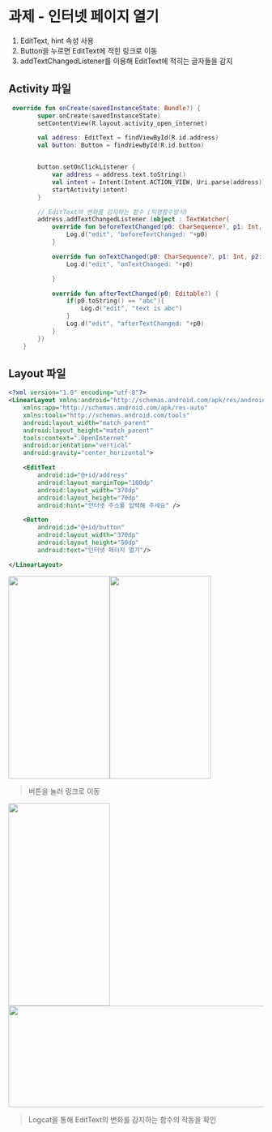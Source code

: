 # 과제 - 인터넷 페이지 열기

1. EditText, hint 속성 사용
2. Button을 누르면 EditText에 적힌 링크로 이동
3. addTextChangedListener를 이용해 EditText에 적히는 글자들을 감지

## Activity 파일
```kotlin
 override fun onCreate(savedInstanceState: Bundle?) {
        super.onCreate(savedInstanceState)
        setContentView(R.layout.activity_open_internet)

        val address: EditText = findViewById(R.id.address)
        val button: Button = findViewById(R.id.button)


        button.setOnClickListener {
            var address = address.text.toString()
            val intent = Intent(Intent.ACTION_VIEW, Uri.parse(address))
            startActivity(intent)
        }

        // EditText의 변화를 감지하는 함수 (익명함수방식)
        address.addTextChangedListener (object : TextWatcher{
            override fun beforeTextChanged(p0: CharSequence?, p1: Int, p2: Int, p3: Int) {
                Log.d("edit", "beforeTextChanged: "+p0)
            }

            override fun onTextChanged(p0: CharSequence?, p1: Int, p2: Int, p3: Int) {
                Log.d("edit", "onTextChanged: "+p0)

            }

            override fun afterTextChanged(p0: Editable?) {
                if(p0.toString() == "abc"){
                    Log.d("edit", "text is abc")
                }
                Log.d("edit", "afterTextChanged: "+p0)
            }
        })
    }
```

## Layout 파일
```xml
<?xml version="1.0" encoding="utf-8"?>
<LinearLayout xmlns:android="http://schemas.android.com/apk/res/android"
    xmlns:app="http://schemas.android.com/apk/res-auto"
    xmlns:tools="http://schemas.android.com/tools"
    android:layout_width="match_parent"
    android:layout_height="match_parent"
    tools:context=".OpenInternet"
    android:orientation="vertical"
    android:gravity="center_horizontal">

    <EditText
        android:id="@+id/address"
        android:layout_marginTop="100dp"
        android:layout_width="370dp"
        android:layout_height="70dp"
        android:hint="인터넷 주소를 입력해 주세요" />

    <Button
        android:id="@+id/button"
        android:layout_width="370dp"
        android:layout_height="50dp"
        android:text="인터넷 페이지 열기"/>

</LinearLayout>
```

<img src="https://user-images.githubusercontent.com/86659995/130761368-890395ee-3dbb-43b5-82e7-9eaf500c6109.png" width="200" height="400"/><img src="https://user-images.githubusercontent.com/86659995/130761414-e5f02626-f953-40b1-bad5-2fea2afe8b89.png" width="200" height="400"/>  

> 버튼을 눌러 링크로 이동  

<img src="https://user-images.githubusercontent.com/86659995/130761224-8bdffee6-c9e2-41a9-afb3-c4d3e8f39eac.png" width="200" height="400"/><img src="https://user-images.githubusercontent.com/86659995/130761256-4bced601-affb-41d6-bfc9-cfdff4e03faf.png" width="600" height="200"/>
> Logcat을 통해 EditText의 변화를 감지하는 함수의 작동을 확인
